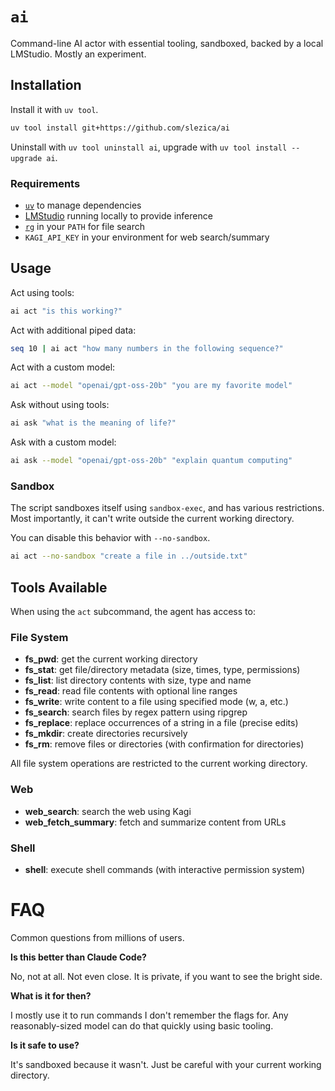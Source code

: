 # `ai`

Command-line AI actor with essential tooling, sandboxed, backed by a local LMStudio. Mostly an experiment.


## Installation

Install it with `uv tool`.

```bash
uv tool install git+https://github.com/slezica/ai
```

Uninstall with `uv tool uninstall ai`, upgrade with `uv tool install --upgrade ai`.


### Requirements

- [`uv`](https://docs.astral.sh/uv/) to manage dependencies
- [LMStudio](https://lmstudio.ai/) running locally to provide inference
- [`rg`](https://github.com/BurntSushi/ripgrep) in your `PATH` for file search
- `KAGI_API_KEY` in your environment for web search/summary


## Usage

Act using tools:
```bash
ai act "is this working?"
```

Act with additional piped data:
```bash
seq 10 | ai act "how many numbers in the following sequence?"
```

Act with a custom model:
```bash
ai act --model "openai/gpt-oss-20b" "you are my favorite model"
```

Ask without using tools:
```bash
ai ask "what is the meaning of life?"
```

Ask with a custom model:
```bash
ai ask --model "openai/gpt-oss-20b" "explain quantum computing"
```

### Sandbox

The script sandboxes itself using `sandbox-exec`, and has various restrictions. Most importantly, it can't write outside the current working directory.

You can disable this behavior with `--no-sandbox`.

```bash
ai act --no-sandbox "create a file in ../outside.txt"
```


## Tools Available

When using the `act` subcommand, the agent has access to:

### File System
- **fs_pwd**: get the current working directory
- **fs_stat**: get file/directory metadata (size, times, type, permissions)
- **fs_list**: list directory contents with size, type and name
- **fs_read**: read file contents with optional line ranges
- **fs_write**: write content to a file using specified mode (w, a, etc.)
- **fs_search**: search files by regex pattern using ripgrep
- **fs_replace**: replace occurrences of a string in a file (precise edits)
- **fs_mkdir**: create directories recursively
- **fs_rm**: remove files or directories (with confirmation for directories)

All file system operations are restricted to the current working directory.

### Web
- **web_search**: search the web using Kagi
- **web_fetch_summary**: fetch and summarize content from URLs

### Shell
- **shell**: execute shell commands (with interactive permission system)


# FAQ

Common questions from millions of users.

**Is this better than Claude Code?**

No, not at all. Not even close. It is private, if you want to see the bright side.

**What is it for then?**

I mostly use it to run commands I don't remember the flags for. Any reasonably-sized model
can do that quickly using basic tooling.

**Is it safe to use?**

It's sandboxed because it wasn't. Just be careful with your current working directory.


